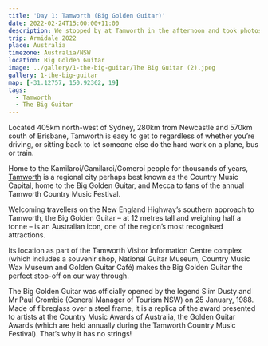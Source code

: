 ```yaml
---
title: 'Day 1: Tamworth (Big Golden Guitar)'
date: 2022-02-24T15:00:00+11:00
description: We stopped by at Tamworth in the afternoon and took photos at The Big Golden Guitar.
trip: Armidale 2022
place: Australia
timezone: Australia/NSW
location: Big Golden Guitar
image: ../gallery/1-the-big-guitar/The Big Guitar (2).jpeg
gallery: 1-the-big-guitar
map: [-31.12757, 150.92362, 19]
tags:
  - Tamworth
  - The Big Guitar
---
```


Located 405km north-west of Sydney, 280km from Newcastle and 570km south of Brisbane, Tamworth is easy to get to regardless of whether you’re driving, or sitting back to let someone else do the hard work on a plane, bus or train.

Home to the Kamilaroi/Gamilaroi/Gomeroi people for thousands of years, [Tamworth](https://www.destinationtamworth.com.au/) is a regional city perhaps best known as the Country Music Capital, home to the Big Golden Guitar, and Mecca to fans of the annual Tamworth Country Music Festival.

Welcoming travellers on the New England Highway’s southern approach to Tamworth, the Big Golden Guitar – at 12 metres tall and weighing half a tonne – is an Australian icon, one of the region’s most recognised attractions.

Its location as part of the Tamworth Visitor Information Centre complex (which includes a souvenir shop, National Guitar Museum, Country Music Wax Museum and Golden Guitar Café) makes the Big Golden Guitar the perfect stop-off on our way through.

The Big Golden Guitar was officially opened by the legend Slim Dusty and Mr Paul Crombie (General Manager of Tourism NSW) on 25 January, 1988. Made of fibreglass over a steel frame, it is a replica of the award presented to artists at the Country Music Awards of Australia, the Golden Guitar Awards (which are held annually during the Tamworth Country Music Festival). That’s why it has no strings!
